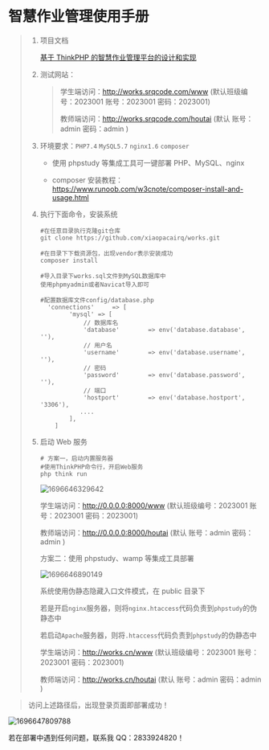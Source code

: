 # 智慧作业管理使用手册

> 1. 项目文档
>
>    [基于 ThinkPHP 的智慧作业管理平台的设计和实现](/index.pdf)
>
> 2. 测试网站：
>
>    > 学生端访问：http://works.srqcode.com/www (默认班级编号：2023001 账号：2023001 密码：2023001)
>    >
>    > 教师端访问：http://works.srqcode.com/houtai (默认 账号：admin 密码：admin )
>
> 3. 环境要求：`PHP7.4` `MySQL5.7` `nginx1.6` `composer`
>
>    - 使用 phpstudy 等集成工具可一键部署 PHP、MySQL、nginx
>
>    - composer 安装教程：https://www.runoob.com/w3cnote/composer-install-and-usage.html
>
> 4. 执行下面命令，安装系统
>
>    ```
>    #在任意目录执行克隆git仓库
>    git clone https://github.com/xiaopacairq/works.git
>
>    #在目录下下载资源包，出现vendor表示安装成功
>    composer install
>
>    #导入目录下works.sql文件到MySQL数据库中
>    使用phpmyadmin或者Navicat导入即可
>
>    #配置数据库文件config/database.php
>      'connections'     => [
>            'mysql' => [
>                // 数据库名
>                'database'        => env('database.database', ''),
>                // 用户名
>                'username'        => env('database.username', ''),
>                // 密码
>                'password'        => env('database.password', ''),
>                // 端口
>                'hostport'        => env('database.hostport', '3306'),
>          		....
>            ],
>        ]
>
>    ```
>
> 5. 启动 Web 服务
>
>    ```
>    # 方案一，启动内置服务器
>    #使用ThinkPHP命令行，开启Web服务
>    php think run
>    ```
>
>    ![1696646329642](./image/1696646329642.jpg)
>
>    学生端访问：http://0.0.0.0:8000/www (默认班级编号：2023001 账号：2023001 密码：2023001)
>
>    教师端访问：http://0.0.0.0:8000/houtai (默认 账号：admin 密码：admin )
>
>    方案二：使用 phpstudy、wamp 等集成工具部署
>
>    ![1696646890149](./image/1696646890149.jpg)
>
>    系统使用伪静态隐藏入口文件模式，在 public 目录下
>
>    若是开启`nginx`服务器，则将`nginx.htaccess`代码负责到`phpstudy`的伪静态中
>
>    若启动`Apache`服务器，则将`.htaccess`代码负责到`phpstudy`的伪静态中
>
>    学生端访问：http://works.cn/www (默认班级编号：2023001 账号：2023001 密码：2023001)
>
>    教师端访问：http://works.cn/houtai (默认 账号：admin 密码：admin )

> 访问上述路径后，出现登录页面即部署成功！

![1696647809788](./image/1696647809788.jpg)

若在部署中遇到任何问题，联系我 QQ：2833924820！
